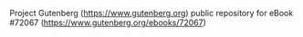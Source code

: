 Project Gutenberg (https://www.gutenberg.org) public repository
for eBook #72067 (https://www.gutenberg.org/ebooks/72067)
